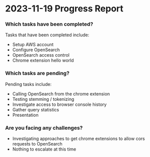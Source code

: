 # 2023-11-19 Progress Report

### Which tasks have been completed?
Tasks that have been completed include:
* Setup AWS account
* Configure OpenSearch
* OpenSearch access control
* Chrome extension hello world

### Which tasks are pending?
Pending tasks include:
* Calling OpenSearch from the chrome extension
* Testing stemming / tokenizing
* Investigate access to browser console history
* Gather query statistics
* Presentation

### Are you facing any challenges?
* Investigating approaches to get chrome extensions to allow cors requests to OpenSearch
* Nothing to escalate at this time
